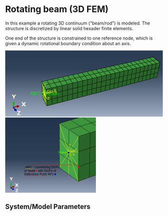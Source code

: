 # Rotating beam (3D FEM)
In this example a rotating 3D continuum ("beam/rod") is modeled. 
The structure is discretized by linear solid hexader finite elements.

One end of the structure is constrained to one reference node, which is given a dynamic rotational boundary condition about an axis.



[<img
  src="rot_beam_01.png"
  width="560"
  title="3D solid ">
](05_rotating_beam/)
[<img
  src="rot_beam_mpc_expl.png"
  width="290"
  title="one_mass_1D_oscillator_mechanical">
](05_rotating_beam/)

## System/Model Parameters

